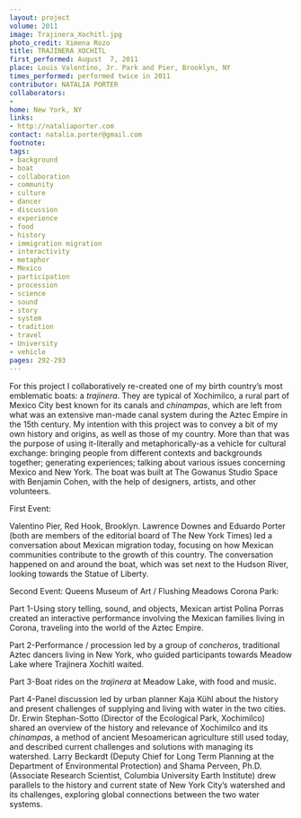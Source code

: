 ```yaml
---
layout: project
volume: 2011
image: Trajinera_Xochitl.jpg
photo_credit: Ximena Rozo
title: TRAJINERA XOCHITL
first_performed: August  7, 2011
place: Louis Valentino, Jr. Park and Pier, Brooklyn, NY
times_performed: performed twice in 2011
contributor: NATALIA PORTER
collaborators:
-
home: New York, NY
links:
- http://nataliaporter.com
contact: natalia.porter@gmail.com
footnote:
tags:
- background
- boat
- collaboration
- community
- culture
- dancer
- discussion
- experience
- food
- history
- immigration migration
- interactivity
- metaphor
- Mexico
- participation
- procession
- science
- sound
- story
- system
- tradition
- travel
- University
- vehicle
pages: 292-293
---
```


For this project I collaboratively re-created one of my birth country’s most emblematic boats: a _trajinera_. They are typical of Xochimilco, a rural part of Mexico City best known for its canals and _chinampas_, which are left from what was an extensive man-made canal system during the Aztec Empire in the 15th century. My intention with this project was to convey a bit of my own history and origins, as well as those of my country. More than that was the purpose of using it-literally and metaphorically-as a vehicle for cultural exchange: bringing people from different contexts and backgrounds together; generating experiences; talking about various issues concerning Mexico and New York. The boat was built at The Gowanus Studio Space with Benjamin Cohen, with the help of designers, artists, and other volunteers.

First Event:

Valentino Pier, Red Hook, Brooklyn. Lawrence Downes and Eduardo Porter (both are members of the editorial board of The New York Times) led a conversation about Mexican migration today, focusing on how Mexican communities contribute to the growth of this country. The conversation happened on and around the boat, which was set next to the Hudson River, looking towards the Statue of Liberty.  

Second Event: Queens Museum of Art / Flushing Meadows Corona Park:

Part 1-Using story telling, sound, and objects, Mexican artist Polina Porras created an interactive performance involving the Mexican families living in Corona, traveling into the world of the Aztec Empire.  

Part 2-Performance / procession led by a group of _concheros_, traditional Aztec dancers living in New York, who guided participants towards Meadow Lake where Trajinera Xochitl waited.  

Part 3-Boat rides on the _trajinera_ at Meadow Lake, with food and music.

Part 4-Panel discussion led by urban planner Kaja Kühl about the history and present challenges of supplying and living with water in the two cities. Dr. Erwin Stephan-Sotto (Director of the Ecological Park, Xochimilco) shared an overview of the history and relevance of Xochimilco and its _chinampas_, a method of ancient Mesoamerican agriculture still used today, and described current challenges and solutions with managing its watershed. Larry Beckardt (Deputy Chief for Long Term Planning at the Department of Environmental Protection) and Shama Perveen, Ph.D. (Associate Research Scientist, Columbia University Earth Institute) drew parallels to the history and current state of New York City’s watershed and its challenges, exploring global connections between the two water systems.
